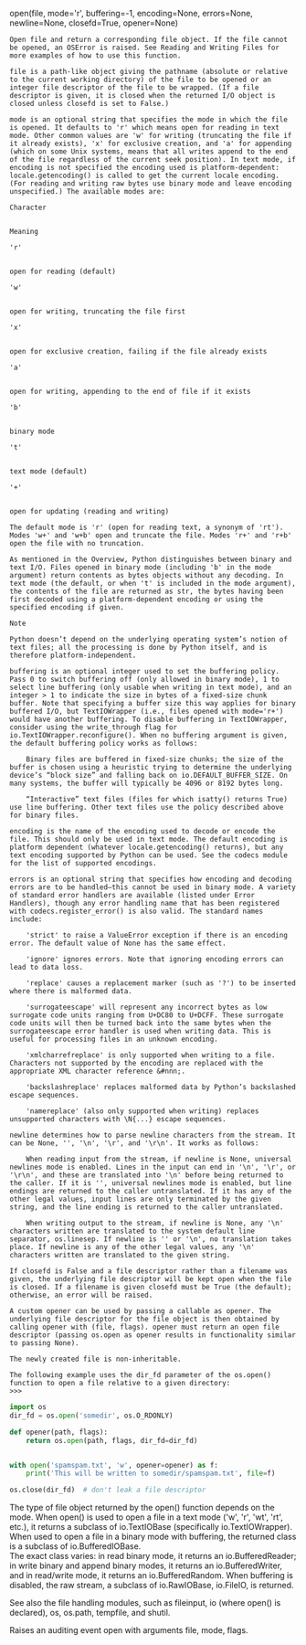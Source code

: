  open(file, mode='r', buffering=-1, encoding=None, errors=None, newline=None, closefd=True, opener=None)

    Open file and return a corresponding file object. If the file cannot be opened, an OSError is raised. See Reading and Writing Files for more examples of how to use this function.

    file is a path-like object giving the pathname (absolute or relative to the current working directory) of the file to be opened or an integer file descriptor of the file to be wrapped. (If a file descriptor is given, it is closed when the returned I/O object is closed unless closefd is set to False.)

    mode is an optional string that specifies the mode in which the file is opened. It defaults to 'r' which means open for reading in text mode. Other common values are 'w' for writing (truncating the file if it already exists), 'x' for exclusive creation, and 'a' for appending (which on some Unix systems, means that all writes append to the end of the file regardless of the current seek position). In text mode, if encoding is not specified the encoding used is platform-dependent: locale.getencoding() is called to get the current locale encoding. (For reading and writing raw bytes use binary mode and leave encoding unspecified.) The available modes are:

    Character
    	

    Meaning

    'r'
    	

    open for reading (default)

    'w'
    	

    open for writing, truncating the file first

    'x'
    	

    open for exclusive creation, failing if the file already exists

    'a'
    	

    open for writing, appending to the end of file if it exists

    'b'
    	

    binary mode

    't'
    	

    text mode (default)

    '+'
    	

    open for updating (reading and writing)

    The default mode is 'r' (open for reading text, a synonym of 'rt'). Modes 'w+' and 'w+b' open and truncate the file. Modes 'r+' and 'r+b' open the file with no truncation.

    As mentioned in the Overview, Python distinguishes between binary and text I/O. Files opened in binary mode (including 'b' in the mode argument) return contents as bytes objects without any decoding. In text mode (the default, or when 't' is included in the mode argument), the contents of the file are returned as str, the bytes having been first decoded using a platform-dependent encoding or using the specified encoding if given.

    Note

    Python doesn’t depend on the underlying operating system’s notion of text files; all the processing is done by Python itself, and is therefore platform-independent.

    buffering is an optional integer used to set the buffering policy. Pass 0 to switch buffering off (only allowed in binary mode), 1 to select line buffering (only usable when writing in text mode), and an integer > 1 to indicate the size in bytes of a fixed-size chunk buffer. Note that specifying a buffer size this way applies for binary buffered I/O, but TextIOWrapper (i.e., files opened with mode='r+') would have another buffering. To disable buffering in TextIOWrapper, consider using the write_through flag for io.TextIOWrapper.reconfigure(). When no buffering argument is given, the default buffering policy works as follows:

        Binary files are buffered in fixed-size chunks; the size of the buffer is chosen using a heuristic trying to determine the underlying device’s “block size” and falling back on io.DEFAULT_BUFFER_SIZE. On many systems, the buffer will typically be 4096 or 8192 bytes long.

        “Interactive” text files (files for which isatty() returns True) use line buffering. Other text files use the policy described above for binary files.

    encoding is the name of the encoding used to decode or encode the file. This should only be used in text mode. The default encoding is platform dependent (whatever locale.getencoding() returns), but any text encoding supported by Python can be used. See the codecs module for the list of supported encodings.

    errors is an optional string that specifies how encoding and decoding errors are to be handled—this cannot be used in binary mode. A variety of standard error handlers are available (listed under Error Handlers), though any error handling name that has been registered with codecs.register_error() is also valid. The standard names include:

        'strict' to raise a ValueError exception if there is an encoding error. The default value of None has the same effect.

        'ignore' ignores errors. Note that ignoring encoding errors can lead to data loss.

        'replace' causes a replacement marker (such as '?') to be inserted where there is malformed data.

        'surrogateescape' will represent any incorrect bytes as low surrogate code units ranging from U+DC80 to U+DCFF. These surrogate code units will then be turned back into the same bytes when the surrogateescape error handler is used when writing data. This is useful for processing files in an unknown encoding.

        'xmlcharrefreplace' is only supported when writing to a file. Characters not supported by the encoding are replaced with the appropriate XML character reference &#nnn;.

        'backslashreplace' replaces malformed data by Python’s backslashed escape sequences.

        'namereplace' (also only supported when writing) replaces unsupported characters with \N{...} escape sequences.

    newline determines how to parse newline characters from the stream. It can be None, '', '\n', '\r', and '\r\n'. It works as follows:

        When reading input from the stream, if newline is None, universal newlines mode is enabled. Lines in the input can end in '\n', '\r', or '\r\n', and these are translated into '\n' before being returned to the caller. If it is '', universal newlines mode is enabled, but line endings are returned to the caller untranslated. If it has any of the other legal values, input lines are only terminated by the given string, and the line ending is returned to the caller untranslated.

        When writing output to the stream, if newline is None, any '\n' characters written are translated to the system default line separator, os.linesep. If newline is '' or '\n', no translation takes place. If newline is any of the other legal values, any '\n' characters written are translated to the given string.

    If closefd is False and a file descriptor rather than a filename was given, the underlying file descriptor will be kept open when the file is closed. If a filename is given closefd must be True (the default); otherwise, an error will be raised.

    A custom opener can be used by passing a callable as opener. The underlying file descriptor for the file object is then obtained by calling opener with (file, flags). opener must return an open file descriptor (passing os.open as opener results in functionality similar to passing None).

    The newly created file is non-inheritable.

    The following example uses the dir_fd parameter of the os.open() function to open a file relative to a given directory:
    >>>
```py
import os
dir_fd = os.open('somedir', os.O_RDONLY)

def opener(path, flags):
    return os.open(path, flags, dir_fd=dir_fd)


with open('spamspam.txt', 'w', opener=opener) as f:
    print('This will be written to somedir/spamspam.txt', file=f)

os.close(dir_fd)  # don't leak a file descriptor
```

The type of file object returned by the open() function depends on the mode. When open() is used to open a file in a text mode ('w', 'r', 'wt', 'rt', etc.), it returns a subclass of io.TextIOBase (specifically io.TextIOWrapper).   
When used to open a file in a binary mode with buffering, the returned class is a subclass of io.BufferedIOBase.   
The exact class varies: in read binary mode, it returns an io.BufferedReader; in write binary and append binary modes, it returns an io.BufferedWriter, and in read/write mode, it returns an io.BufferedRandom. When buffering is disabled, the raw stream, a subclass of io.RawIOBase, io.FileIO, is returned.

See also the file handling modules, such as fileinput, io (where open() is declared), os, os.path, tempfile, and shutil.

Raises an auditing event open with arguments file, mode, flags.